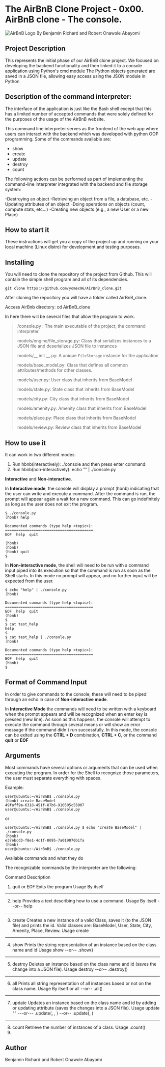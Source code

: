 # The AirBnB Clone Project - 0x00. AirBnB clone - The console.
![AirBnB Logo](https://www.pngitem.com/pimgs/m/132-1322125_transparent-background-airbnb-logo-hd-png-download.png)
By Benjamin Richard and Robert Onawole Abayomi

## Project Description
This represents the initial phase of our AirBnB clone project. We focused on developing the backend functionality and then linked it to a console application using Python's cmd module
The Python objects generated are saved in a JSON file, allowing easy access using the JSON module in Python

## Description of the command interpreter:
The interface of the application is just like the Bash shell except that this has a limited number of accepted commands that were solely defined for the purposes of the usage of the AirBnB website.

This command line interpreter  serves as the frontend of the web app where users can interact with the backend which was developed with python OOP programming.
Some of the commands available are:
- show
- create
- update
- destroy
- count

The following actions can be performed as part of implementing the command-line interpreter integrated with the backend and file storage system:

-Destroying an object
-Retrieving an object from a file, a database, etc.
-Updating attributes of an object
-Doing operations on objects (count, compute stats, etc…)
-Creating new objects (e.g., a new User or a new Place)

## How to start it
These instructions will get you a copy of the project up and running on your local machine (Linux distro) for development and testing purposes.

## Installing
You will need to clone the repository of the project from Github. This will contain the simple shell program and all of its dependencies.

```
git clone https://github.com/yomex96/AirBnB_clone.git

```
After cloning the repository you will have a folder called AirBnB_clone. 

Access AirBnb directory: cd AirBnB_clone

In here there will be several files that allow the program to work.

> /console.py : The main executable of the project, the command interpreter.
>
> models/engine/file_storage.py: Class that serializes instances to a JSON file and deserializes JSON file to instances
> 
> models/__ init __.py:  A unique `FileStorage` instance for the application
> 
> models/base_model.py: Class that defines all common attributes/methods for other classes.
> 
> models/user.py: User class that inherits from BaseModel
> 
>models/state.py: State class that inherits from BaseModel
>
>models/city.py: City class that inherits from BaseModel
>
>models/amenity.py: Amenity class that inherits from BaseModel
>
>models/place.py: Place class that inherits from BaseModel
>
>models/review.py: Review class that inherits from BaseModel


## How to use it
It can work in two different modes:

1. Run hbnb(interactively): ./console and then press enter command
2. Run hbnb(non-interactively): echo "<command>" | ./console.py


**Interactive** and **Non-interactive**.

In **Interactive mode**, the console will display a prompt (hbnb) indicating that the user can write and execute a command. After the command is run, the prompt will appear again a wait for a new command. This can go indefinitely as long as the user does not exit the program.

```
$ ./console.py
(hbnb) help

Documented commands (type help <topic>):
========================================
EOF  help  quit

(hbnb) 
(hbnb) 
(hbnb) quit
$
```

In **Non-interactive mode**, the shell will need to be run with a command input piped into its execution so that the command is run as soon as the Shell starts. In this mode no prompt will appear, and no further input will be expected from the user.


```
$ echo "help" | ./console.py
(hbnb)

Documented commands (type help <topic>):
========================================
EOF  help  quit
(hbnb) 
$
$ cat test_help
help
$
$ cat test_help | ./console.py
(hbnb)

Documented commands (type help <topic>):
========================================
EOF  help  quit
(hbnb) 
$
```


## Format of Command Input

In order to give commands to the console, these will need to be piped through an echo in case of  **Non-interactive mode**.

In  **Interactive Mode**  the commands will need to be written with a keyboard when the prompt appears and will be recognized when an enter key is pressed (new line). As soon as this happens, the console will attempt to execute the command through several means or will show an error message if the command didn't run successfully. In this mode, the console can be exited using the **CTRL + D** combination,  **CTRL + C**, or the command **quit** or **EOF**


## Arguments
Most commands have several options or arguments that can be used when executing the program. In order for the Shell to recognize those parameters, the user must separate everything with spaces.

Example:


```
user@ubuntu:~/AirBnB$ ./console.py
(hbnb) create BaseModel
49faff9a-6318-451f-87b6-910505c55907
user@ubuntu:~/AirBnB$ ./console.py
```

or

```
user@ubuntu:~/AirBnB$ ./console.py $ echo "create BaseModel" | ./console.py
(hbnb)
e37ebcd3-f8e1-4c1f-8095-7a019070b1fa
(hbnb)
user@ubuntu:~/AirBnB$ ./console.py
```

Available commands and what they do

The recognizable commands by the interpreter are the following:

Command	    Description
1. quit or EOF	Exits the program
Usage	By itself
-----	-----
2. help	Provides a text describing how to use a command.
Usage	By itself --or-- help <command>
-----	-----
3. create	Creates a new instance of a valid Class, saves it (to the JSON file) and prints the id. Valid classes are: BaseModel, User, State, City, Amenity, Place, Review.
Usage	create <class name>
-----	-----
4. show	Prints the string representation of an instance based on the class name and id
Usage	show <class name> <id> --or-- <class name>.show(<id>)
-----	-----
5. destroy	Deletes an instance based on the class name and id (saves the change into a JSON file).
Usage	destroy <class name> <id> --or-- .destroy()
-----	-----
6. all	Prints all string representation of all instances based or not on the class name.
Usage	By itself or all <class name> --or-- <class name>.all()
-----	-----
7. update	Updates an instance based on the class name and id by adding or updating attribute (saves the changes into a JSON file).
Usage	update <class name> <id> <attribute name> "<attribute value>" ---or--- <class name>.update(<id>, <attribute name>, <attribute value>) --or-- <class name>.update(<id>, <dictionary representation>)
-----	-----
8. count	Retrieve the number of instances of a class.
Usage	<class name>.count()
9. 

## Author
Benjamin Richard and Robert Onawole Abayomi

